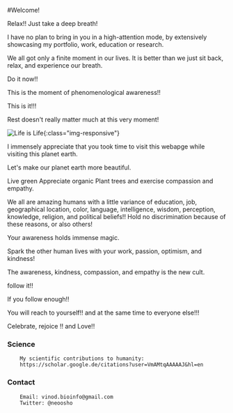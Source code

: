#Welcome! 

Relax!! Just take a deep breath! 

I have no plan to bring in you in a high-attention mode, by extensively showcasing my portfolio, work, education or research. 

We all got only a finite moment in our lives. It is better than we just sit back, relax, and experience our breath. 

Do it now!!

This is the moment of phenomenological awareness!!

This is it!!! 

Rest doesn't really matter much at this very moment!

![Life is Life](https://www.google.com/maps/contrib/108700662895036462102/photos/@48.519043,9.058083,3a,75y,90t/data=!3m7!1e2!3m5!1sAF1QipPNUij7P3TR7_tWsCrS5MpvDXeqN1R2S4nvDnsw!2e10!6shttps:%2F%2Flh5.googleusercontent.com%2Fp%2FAF1QipPNUij7P3TR7_tWsCrS5MpvDXeqN1R2S4nvDnsw%3Dw365-h273-k-no!7i2048!8i1536!4m3!8m2!3m1!1e1){:class="img-responsive"}



I immensely appreciate that you took time to visit this webapge while visiting this planet earth. 

Let's make our planet earth more beautiful. 

Live green
Appreciate organic
Plant trees 
and 
exercise compassion and empathy. 





We all are amazing humans with a little variance of education, job, geographical location, color, language, intelligence, wisdom, perception, knowledge, religion, and political beliefs!! Hold no discrimination because of these reasons, or also others! 

Your awareness holds immense magic. 

Spark the other human lives with your work, passion, optimism, and kindness! 

The awareness, kindness, compassion, and empathy is the new cult. 

follow it!! 

If you follow enough!! 

You will reach to yourself!! and at the same time to everyone else!!!




Celebrate, rejoice !! 
and 
Love!!



### Science
        My scientific contributions to humanity: 
        https://scholar.google.de/citations?user=VmAMtqAAAAAJ&hl=en


### Contact
        Email: vinod.bioinfo@gmail.com
        Twitter: @neoosho
